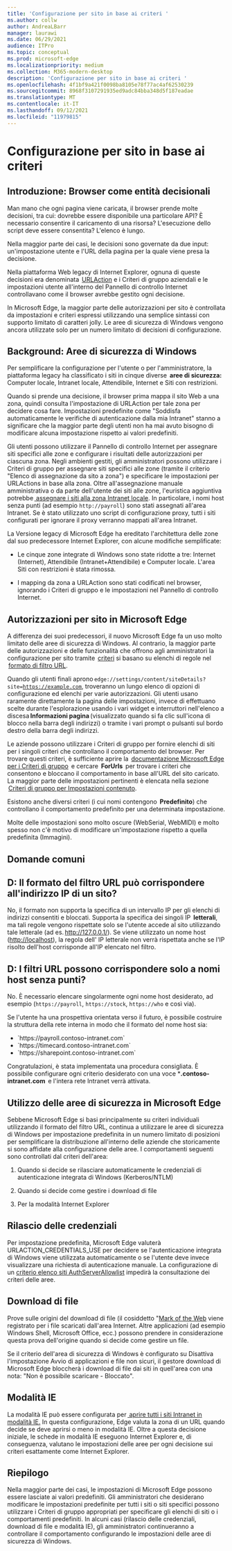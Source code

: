 ```yaml
---
title: 'Configurazione per sito in base ai criteri '
ms.author: collw
author: AndreaLBarr
manager: laurawi
ms.date: 06/29/2021
audience: ITPro
ms.topic: conceptual
ms.prod: microsoft-edge
ms.localizationpriority: medium
ms.collection: M365-modern-desktop
description: 'Configurazione per sito in base ai criteri '
ms.openlocfilehash: 4f1bf9a421f0098ba8105e78f77ac4af62530239
ms.sourcegitcommit: 8968f3107291935ed9adc84bba348d5f187eadae
ms.translationtype: MT
ms.contentlocale: it-IT
ms.lasthandoff: 09/12/2021
ms.locfileid: "11979815"
---
```

# <a name="persite-configuration-by-policy"></a>Configurazione per sito in base ai criteri

## <a name="introduction-browsers-as-decision-makers"></a>Introduzione: Browser come entità decisionali

Man mano che ogni pagina viene caricata, il browser prende molte decisioni, tra cui: dovrebbe essere disponibile una particolare API? È necessario consentire il caricamento di una risorsa? L'esecuzione dello script deve essere consentita? L'elenco è lungo.

Nella maggior parte dei casi, le decisioni sono governate da due input: un'impostazione utente e l'URL della pagina per la quale viene presa la decisione.

Nella piattaforma Web legacy di Internet Explorer, ognuna di queste decisioni era denominata  [URLAction](/previous-versions/windows/internet-explorer/ie-developer/platform-apis/ms537178%28v%3dvs.85%29) e i Criteri di gruppo aziendali e le impostazioni utente all'interno del Pannello di controllo Internet controllavano come il browser avrebbe gestito ogni decisione.  

In Microsoft Edge, la maggior parte delle autorizzazioni per sito è controllata da impostazioni e criteri espressi utilizzando una semplice sintassi con supporto limitato di caratteri jolly. Le aree di sicurezza di Windows vengono ancora utilizzate solo per un numero limitato di decisioni di configurazione.

## <a name="background-windows-security-zones"></a>Background: Aree di sicurezza di Windows

Per semplificare la configurazione per l'utente o per l'amministratore, la piattaforma legacy ha classificato i siti in cinque diverse  **aree di sicurezza:** Computer locale, Intranet locale, Attendibile, Internet e Siti con restrizioni.

Quando si prende una decisione, il browser prima mappa il sito Web a una zona, quindi consulta l'impostazione di URLAction per tale zona per decidere cosa fare. Impostazioni predefinite come "Soddisfa automaticamente le verifiche di autenticazione dalla mia Intranet" stanno a significare che la maggior parte degli utenti non ha mai avuto bisogno di modificare alcuna impostazione rispetto ai valori predefiniti.

Gli utenti possono utilizzare il Pannello di controllo Internet per assegnare siti specifici alle zone e configurare i risultati delle autorizzazioni per ciascuna zona. Negli ambienti gestiti, gli amministratori possono utilizzare i Criteri di gruppo per assegnare siti specifici alle zone (tramite il criterio "Elenco di assegnazione da sito a zona") e specificare le impostazioni per URLActions in base alla zona. Oltre all'assegnazione manuale amministrativa o da parte dell'utente dei siti alle zone, l'euristica aggiuntiva potrebbe [ assegnare i siti alla zona Intranet locale](/archive/blogs/ieinternals/the-intranet-zone). In particolare, i nomi host senza punti (ad esempio `http://payroll`) sono stati assegnati all'area Intranet. Se è stato utilizzato uno script di configurazione proxy, tutti i siti configurati per ignorare il proxy verranno mappati all'area Intranet.

La Versione legacy di Microsoft Edge ha ereditato l'architettura delle zone dal suo predecessore Internet Explorer, con alcune modifiche semplificate:

- Le cinque zone integrate di Windows sono state ridotte a tre: Internet (Internet), Attendibile (Intranet+Attendibile) e Computer locale. L'area Siti con restrizioni è stata rimossa.

- I mapping da zona a URLAction sono stati codificati nel browser, ignorando i Criteri di gruppo e le impostazioni nel Pannello di controllo Internet.

## <a name="per-site-permissions-in-the-microsoft-edge"></a>Autorizzazioni per sito in Microsoft Edge

A differenza dei suoi predecessori, il nuovo Microsoft Edge fa un uso molto limitato delle aree di sicurezza di Windows. Al contrario, la maggior parte delle autorizzazioni e delle funzionalità che offrono agli amministratori la configurazione per sito tramite  [criteri](/deployedge/microsoft-edge-policies) si basano su elenchi di regole nel  [formato di filtro URL](/DeployEdge/edge-learnmmore-url-list-filter%20format).

Quando gli utenti finali aprono <code>edge://settings/content/siteDetails?site=https://example.com</code>, troveranno un lungo elenco di opzioni di configurazione ed elenchi per varie autorizzazioni. Gli utenti usano raramente direttamente la pagina delle impostazioni, invece di effettuano scelte durante l'esplorazione usando i vari widget e interruttori nell'elenco a discesa **Informazioni pagina** (visualizzato quando si fa clic sull'icona di blocco nella barra degli indirizzi) o tramite i vari prompt o pulsanti sul bordo destro della barra degli indirizzi.

Le aziende possono utilizzare i Criteri di gruppo per fornire elenchi di siti per i singoli criteri che controllano il comportamento del browser. Per trovare questi criteri, è sufficiente aprire la  [documentazione Microsoft Edge per i Criteri di gruppo](/deployedge/microsoft-edge-policies)  e cercare  **ForUrls**  per trovare i criteri che consentono e bloccano il comportamento in base all'URL del sito caricato. La maggior parte delle impostazioni pertinenti è elencata nella sezione  [Criteri di gruppo per Impostazioni contenuto](/deployedge/microsoft-edge-policies#content-settings).

Esistono anche diversi criteri (i cui nomi contengono  **Predefinito**) che controllano il comportamento predefinito per una determinata impostazione.

Molte delle impostazioni sono molto oscure (WebSerial, WebMIDI) e molto spesso non c'è motivo di modificare un'impostazione rispetto a quella predefinita (Immagini).

## <a name="common-questions"></a>Domande comuni

## <a name="q-can-the-url-filter-format-match-on-a-sites-ip-address"></a>D: Il formato del filtro URL può corrispondere all'indirizzo IP di un sito?

No, il formato non supporta la specifica di un intervallo IP per gli elenchi di indirizzi consentiti e bloccati. Supporta la specifica dei singoli IP  **letterali**, ma tali regole vengono rispettate solo se l'utente accede al sito utilizzando tale letterale (ad es. <http://127.0.0.1/>). Se viene utilizzato un nome host (<http://localhost>), la regola dell' IP letterale non verrà rispettata anche se l'IP risolto dell'host corrisponde all'IP elencato nel filtro.

## <a name="q-can-url-filters-matchjustdotless-host-names"></a>D: I filtri URL possono corrispondere solo a nomi host senza punti?

No. È necessario elencare singolarmente ogni nome host desiderato, ad esempio (`https://payroll`, `https://stock`, `https://who` e così via).

Se l'utente ha una prospettiva orientata verso il futuro, è possibile costruire la struttura della rete interna in modo che il formato del nome host sia:

- <div style="display: inline">`https://payroll.contoso-intranet.com`</div>

- <div style="display: inline">`https://timecard.contoso-intranet.com`</div>

- <div style="display: inline">`https://sharepoint.contoso-intranet.com`</div>

Congratulazioni, è stata implementata una procedura consigliata. È possibile configurare ogni criterio desiderato con una voce ***.contoso-intranet.com**  e l'intera rete Intranet verrà attivata.

## <a name="use-of-security-zones-inthe-microsoft-edge"></a>Utilizzo delle aree di sicurezza in Microsoft Edge

Sebbene Microsoft Edge si basi principalmente su criteri individuali utilizzando il formato del filtro URL, continua a utilizzare le aree di sicurezza di Windows per impostazione predefinita in un numero limitato di posizioni per semplificare la distribuzione all'interno delle aziende che storicamente si sono affidate alla configurazione delle aree. I comportamenti seguenti sono controllati dal criteri dell'area:

1. Quando si decide se rilasciare automaticamente le credenziali di autenticazione integrata di Windows (Kerberos/NTLM)

2. Quando si decide come gestire i download di file

3. Per la modalità Internet Explorer

## <a name="credential-release"></a>Rilascio delle credenziali

Per impostazione predefinita, Microsoft Edge valuterà URLACTION_CREDENTIALS_USE per decidere se l'autenticazione integrata di Windows viene utilizzata automaticamente o se l'utente deve invece visualizzare una richiesta di autenticazione manuale. La configurazione di un [criterio elenco siti AuthServerAllowlist](/deployedge/microsoft-edge-policies#authserverallowlist) impedirà la consultazione dei criteri delle aree.

## <a name="file-downloads"></a>Download di file

Prove sulle origini del download di file (il cosiddetto "[Mark of the Web](https://textslashplain.com/2016/04/04/downloads-and-the-mark-of-the-web/) viene registrato per i file scaricati dall'area Internet. Altre applicazioni (ad esempio Windows Shell, Microsoft Office, ecc.) possono prendere in considerazione questa prova dell'origine quando si decide come gestire un file.

Se il criterio dell'area di sicurezza di Windows è configurato su Disattiva l'impostazione Avvio di applicazioni e file non sicuri, il gestore download di Microsoft Edge bloccherà i download di file dai siti in quell'area con una nota: "Non è possibile scaricare - Bloccato".  

## <a name="ie-mode"></a>Modalità IE

La modalità IE può essere configurata per [ aprire tutti i siti Intranet in modalità IE.](/deployedge/edge-ie-mode#configure-all-intranet-sites) In questa configurazione, Edge valuta la zona di un URL quando decide se deve aprirsi o meno in modalità IE. Oltre a questa decisione iniziale, le schede in modalità IE eseguono Internet Explorer e, di conseguenza, valutano le impostazioni delle aree per ogni decisione sui criteri esattamente come Internet Explorer.

## <a name="summary"></a>Riepilogo

Nella maggior parte dei casi, le impostazioni di Microsoft Edge possono essere lasciate ai valori predefiniti. Gli amministratori che desiderano modificare le impostazioni predefinite per tutti i siti o siti specifici possono utilizzare i Criteri di gruppo appropriati per specificare gli elenchi di siti o i comportamenti predefiniti. In alcuni casi (rilascio delle credenziali, download di file e modalità IE), gli amministratori continueranno a controllare il comportamento configurando le impostazioni delle aree di sicurezza di Windows.
